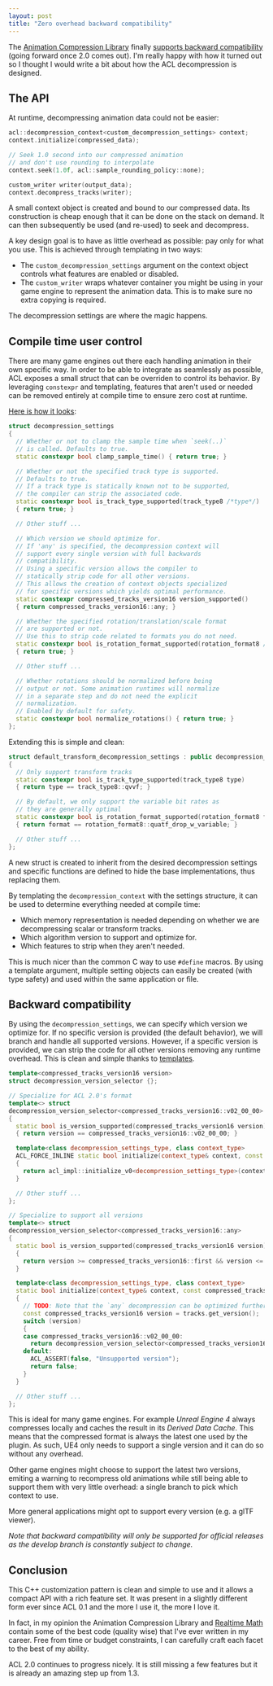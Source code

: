 ```yaml
---
layout: post
title: "Zero overhead backward compatibility"
---
```

The [Animation Compression Library](https://github.com/nfrechette/acl) finally [supports backward compatibility](https://github.com/nfrechette/acl/pull/307) (going forward once 2.0 comes out). I'm really happy with how it turned out so I thought I would write a bit about how the ACL decompression is designed.

## The API

At runtime, decompressing animation data could not be easier:

```c++
acl::decompression_context<custom_decompression_settings> context;
context.initialize(compressed_data);

// Seek 1.0 second into our compressed animation
// and don't use rounding to interpolate
context.seek(1.0f, acl::sample_rounding_policy::none);

custom_writer writer(output_data);
context.decompress_tracks(writer);
```

A small context object is created and bound to our compressed data. Its construction is cheap enough that it can be done on the stack on demand. It can then subsequently be used (and re-used) to seek and decompress.

A key design goal is to have as little overhead as possible: pay only for what you use. This is achieved through templating in two ways:

*  The `custom_decompression_settings` argument on the context object controls what features are enabled or disabled.
*  The `custom_writer` wraps whatever container you might be using in your game engine to represent the animation data. This is to make sure no extra copying is required.

The decompression settings are where the magic happens.

## Compile time user control

There are many game engines out there each handling animation in their own specific way. In order to be able to integrate as seamlessly as possible, ACL exposes a small struct that can be overriden to control its behavior. By leveraging `constexpr` and templating, features that aren't used or needed can be removed entirely at compile time to ensure zero cost at runtime.

[Here is how it looks](https://github.com/nfrechette/acl/blob/8f1849adbf52c6f4af7aa3ba88e59c93f57404b6/includes/acl/decompression/decompress.h#L64):

```c++
struct decompression_settings
{
  // Whether or not to clamp the sample time when `seek(..)`
  // is called. Defaults to true.
  static constexpr bool clamp_sample_time() { return true; }

  // Whether or not the specified track type is supported.
  // Defaults to true.
  // If a track type is statically known not to be supported,
  // the compiler can strip the associated code.
  static constexpr bool is_track_type_supported(track_type8 /*type*/)
  { return true; }

  // Other stuff ...

  // Which version we should optimize for.
  // If 'any' is specified, the decompression context will
  // support every single version with full backwards
  // compatibility.
  // Using a specific version allows the compiler to
  // statically strip code for all other versions.
  // This allows the creation of context objects specialized
  // for specific versions which yields optimal performance.
  static constexpr compressed_tracks_version16 version_supported()
  { return compressed_tracks_version16::any; }

  // Whether the specified rotation/translation/scale format
  // are supported or not.
  // Use this to strip code related to formats you do not need.
  static constexpr bool is_rotation_format_supported(rotation_format8 /*format*/)
  { return true; }

  // Other stuff ...

  // Whether rotations should be normalized before being
  // output or not. Some animation runtimes will normalize
  // in a separate step and do not need the explicit
  // normalization.
  // Enabled by default for safety.
  static constexpr bool normalize_rotations() { return true; }
};
```

Extending this is simple and clean:

```c++
struct default_transform_decompression_settings : public decompression_settings
{
  // Only support transform tracks
  static constexpr bool is_track_type_supported(track_type8 type)
  { return type == track_type8::qvvf; }

  // By default, we only support the variable bit rates as
  // they are generally optimal
  static constexpr bool is_rotation_format_supported(rotation_format8 format)
  { return format == rotation_format8::quatf_drop_w_variable; }

  // Other stuff ...
};
```

A new struct is created to inherit from the desired decompression settings and specific functions are defined to hide the base implementations, thus replacing them.

By templating the `decompression_context` with the settings structure, it can be used to determine everything needed at compile time:

*  Which memory representation is needed depending on whether we are decompressing scalar or transform tracks.
*  Which algorithm version to support and optimize for.
*  Which features to strip when they aren't needed.

This is much nicer than the common C way to use `#define` macros. By using a template argument, multiple setting objects can easily be created (with type safety) and used within the same application or file.

## Backward compatibility

By using the `decompression_settings`, we can specify which version we optimize for. If no specific version is provided (the default behavior), we will branch and handle all supported versions. However, if a specific version is provided, we can strip the code for all other versions removing any runtime overhead. This is clean and simple thanks to [templates](https://github.com/nfrechette/acl/blob/develop/includes/acl/decompression/impl/decompression_version_selector.h).

```c++
template<compressed_tracks_version16 version>
struct decompression_version_selector {};

// Specialize for ACL 2.0's format
template<> struct
decompression_version_selector<compressed_tracks_version16::v02_00_00>
{
  static bool is_version_supported(compressed_tracks_version16 version)
  { return version == compressed_tracks_version16::v02_00_00; }

  template<class decompression_settings_type, class context_type>
  ACL_FORCE_INLINE static bool initialize(context_type& context, const compressed_tracks& tracks)
  {
    return acl_impl::initialize_v0<decompression_settings_type>(context, tracks);
  }

  // Other stuff ...
};

// Specialize to support all versions
template<> struct
decompression_version_selector<compressed_tracks_version16::any>
{
  static bool is_version_supported(compressed_tracks_version16 version)
  {
    return version >= compressed_tracks_version16::first && version <= compressed_tracks_version16::latest;
  }

  template<class decompression_settings_type, class context_type>
  static bool initialize(context_type& context, const compressed_tracks& tracks)
  {
    // TODO: Note that the `any` decompression can be optimized further to avoid a complex switch on every call.
    const compressed_tracks_version16 version = tracks.get_version();
    switch (version)
    {
    case compressed_tracks_version16::v02_00_00:
      return decompression_version_selector<compressed_tracks_version16::v02_00_00>::initialize<decompression_settings_type>(context, tracks);
    default:
      ACL_ASSERT(false, "Unsupported version");
      return false;
    }
  }

  // Other stuff ...
};
```

This is ideal for many game engines. For example *Unreal Engine 4* always compresses locally and caches the result in its *Derived Data Cache*. This means that the compressed format is always the latest one used by the plugin. As such, UE4 only needs to support a single version and it can do so without any overhead.

Other game engines might choose to support the latest two versions, emiting a warning to recompress old animations while still being able to support them with very little overhead: a single branch to pick which context to use.

More general applications might opt to support every version (e.g. a glTF viewer).

*Note that backward compatibility will only be supported for official releases as the develop branch is constantly subject to change.*

## Conclusion

This C++ customization pattern is clean and simple to use and it allows a compact API with a rich feature set. It was present in a slightly different form ever since ACL 0.1 and the more I use it, the more I love it.

In fact, in my opinion the Animation Compression Library and [Realtime Math](https://github.com/nfrechette/rtm) contain some of the best code (quality wise) that I've ever written in my career. Free from time or budget constraints, I can carefully craft each facet to the best of my ability.

ACL 2.0 continues to progress nicely. It is still missing a few features but it is already an amazing step up from 1.3.
